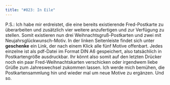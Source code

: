 ```yaml
---
title: "#823: In Eile"
---
```


P.S.: Ich habe mir erdreistet, die eine bereits existierende Fred-Postkarte zu überarbeiten und zusätzlich vier weitere anzufertigen und zur Verfügung zu stellen. Somit existieren nun drei Weihnachtsgruß-Postkarten und zwei mit Neujahrsglückwunsch-Motiv.
In der linken Seitenleiste findet sich unter <strong>geschenke</strong> ein Link, der nach einem Klick alle fünf Motive offenbart. Jedes einzelne ist als pdf-Datei im Format DIN A6 gespeichert, also tatsächlich in Postkartengröße ausdruckbar. 
Ihr könnt also somit auf den letzten Drücker noch ein paar Fred-Weihnachtskarten verschicken oder irgendwem liebe Grüße zum Jahreswechsel zukommen lassen. 
Ich werde mich bemühen, die Postkartensammlung hin und wieder mal um neue Motive zu ergänzen.
Und so.
